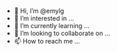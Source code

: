 - 👋 Hi, I’m @emylg
- 👀 I’m interested in ...
- 🌱 I’m currently learning ...
- 💞️ I’m looking to collaborate on ...
- 📫 How to reach me ...

<!---
emylg/emylg is a ✨ special ✨ repository because its `README.md` (this file) appears on your GitHub profile.
You can click the Preview link to take a look at your changes.
--->
